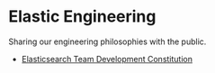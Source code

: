 Elastic Engineering
===================

Sharing our engineering philosophies with the public. 

* [Elasticsearch Team Development Constitution](./development_constitution.md)
